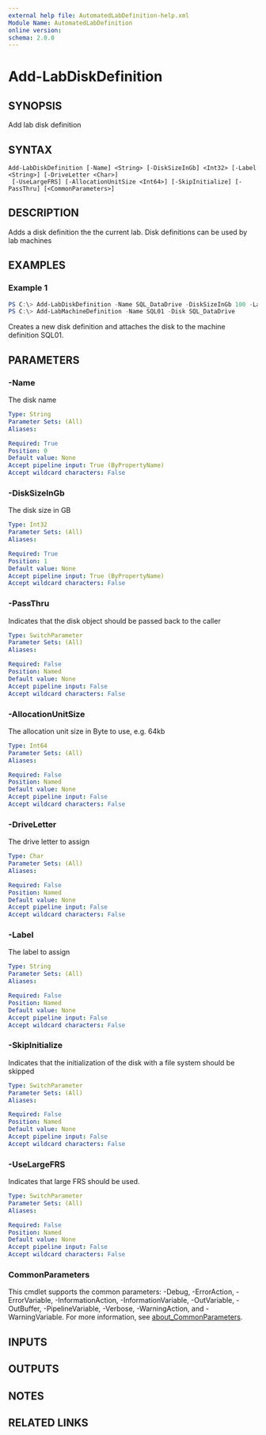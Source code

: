 ```yaml
---
external help file: AutomatedLabDefinition-help.xml
Module Name: AutomatedLabDefinition
online version:
schema: 2.0.0
---
```


# Add-LabDiskDefinition

## SYNOPSIS
Add lab disk definition

## SYNTAX

```
Add-LabDiskDefinition [-Name] <String> [-DiskSizeInGb] <Int32> [-Label <String>] [-DriveLetter <Char>]
 [-UseLargeFRS] [-AllocationUnitSize <Int64>] [-SkipInitialize] [-PassThru] [<CommonParameters>]
```

## DESCRIPTION
Adds a disk definition the the current lab.
Disk definitions can be used by lab machines

## EXAMPLES

### Example 1
```powershell
PS C:\> Add-LabDiskDefinition -Name SQL_DataDrive -DiskSizeInGb 100 -Label Data -DriveLetter D -AllocationUnitSize 64kb
PS C:\> Add-LabMachineDefinition -Name SQL01 -Disk SQL_DataDrive
```

Creates a new disk definition and attaches the disk to the machine definition SQL01.

## PARAMETERS

### -Name
The disk name

```yaml
Type: String
Parameter Sets: (All)
Aliases:

Required: True
Position: 0
Default value: None
Accept pipeline input: True (ByPropertyName)
Accept wildcard characters: False
```

### -DiskSizeInGb
The disk size in GB

```yaml
Type: Int32
Parameter Sets: (All)
Aliases:

Required: True
Position: 1
Default value: None
Accept pipeline input: True (ByPropertyName)
Accept wildcard characters: False
```

### -PassThru
Indicates that the disk object should be passed back to the caller

```yaml
Type: SwitchParameter
Parameter Sets: (All)
Aliases:

Required: False
Position: Named
Default value: None
Accept pipeline input: False
Accept wildcard characters: False
```

### -AllocationUnitSize
The allocation unit size in Byte to use, e.g. 64kb

```yaml
Type: Int64
Parameter Sets: (All)
Aliases:

Required: False
Position: Named
Default value: None
Accept pipeline input: False
Accept wildcard characters: False
```

### -DriveLetter
The drive letter to assign

```yaml
Type: Char
Parameter Sets: (All)
Aliases:

Required: False
Position: Named
Default value: None
Accept pipeline input: False
Accept wildcard characters: False
```

### -Label
The label to assign

```yaml
Type: String
Parameter Sets: (All)
Aliases:

Required: False
Position: Named
Default value: None
Accept pipeline input: False
Accept wildcard characters: False
```

### -SkipInitialize
Indicates that the initialization of the disk with a file system should be skipped

```yaml
Type: SwitchParameter
Parameter Sets: (All)
Aliases:

Required: False
Position: Named
Default value: None
Accept pipeline input: False
Accept wildcard characters: False
```

### -UseLargeFRS
Indicates that large FRS should be used.

```yaml
Type: SwitchParameter
Parameter Sets: (All)
Aliases:

Required: False
Position: Named
Default value: None
Accept pipeline input: False
Accept wildcard characters: False
```

### CommonParameters
This cmdlet supports the common parameters: -Debug, -ErrorAction, -ErrorVariable, -InformationAction, -InformationVariable, -OutVariable, -OutBuffer, -PipelineVariable, -Verbose, -WarningAction, and -WarningVariable. For more information, see [about_CommonParameters](http://go.microsoft.com/fwlink/?LinkID=113216).

## INPUTS

## OUTPUTS

## NOTES

## RELATED LINKS
